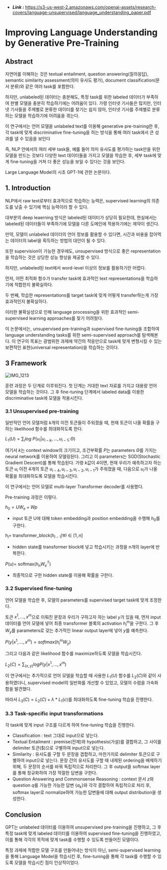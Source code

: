 - ***Link :*** https://s3-us-west-2.amazonaws.com/openai-assets/research-covers/language-unsupervised/language_understanding_paper.pdf

# Improving Language Understanding by Generative Pre-Training

## Abstract

자연어를 이해하는 것은 textual entailment, question answering(질의응답), semantic similarity assessment(의미 유사도 평가), document classification(문서 분류)와 같은 여러 task를 포함한다.

하지만, unlabeled된 데이터는 충분해도, 특정 task를 위한 labeled 데이터가 부족하여 판별 모델을 충분히 학습하기에는 어려움이 있다. 가령 인터넷 기사들은 많지만, 인터넷 기사들을 주제별로 분류한 데이터를 찾기는 쉽지 않아, 인터넷 기사를 주제별로 분류하는 모델을 학습하기에 어려움을 겪는다.

이 연구에서는 언어 모델을 unlabeled text를 이용해 generative pre-training한 후, 각 task에 맞게 discriminative fine-tuning을 하는 방식을 통해 여러 task에서 큰 성과를 낼 수 있음을 보인다

즉, NLP 안에서의 여러 세부 task들, 예를 들어 의미 유사도를 평가하는 task만을 위한 모델을 만드는 것보다 다양한 text 데이터들을 가지고 모델을 학습한 후, 세부 task에 맞게 fine-tuning을 거쳐 더 좋은 성능을 보일 수 있다는 것을 보인다.

Large Language Model의 시초 GPT-1에 관한 논문이다.

## 1. Introduction

NLP에서 raw text로부터 효과적으로 학습하는 능력은, supervised learning의 의존도를 낮출 수 있기에 핵심 능력이라 할 수 있다.

대부분의 deep leaerning 방식은 labeled된 데이터가 상당히 필요한데, 현실에서는 labeled된 데이터들이 부족하기에 모델을 다른 도메인에 적용하기에는 제약이 생긴다.

만약, 모델이 unlabeled 데이터의 언어 정보를 활용할 수 있다면, 시간과 비용을 잡아먹는 데이터의 label을 획득하는 방법의 대안이 될 수 있다.

또한 supervision이 가능한 경우에도, unsupervised 방식으로 좋은 representation을 학습하는 것은 상당한 성능 향상을 제공할 수 있다.

하지만, unlabeled된 text에서 word-level 이상의 정보를 활용하기란 어렵다.

먼저, 어떤 최적화 함수가 transfer task에 효과적인 text representations을 학습하기에 적합한지 불확실하다.

두 번째, 학습한 representations를 target task에 맞게 어떻게 transfer하는게 가장 효과적인지 불확실하다.

이러한 불확실성으로 인해 language processing을 위한 효과적인 semi-supervised learning approaches를 찾기 어려웠다.

이 논문에서는, unsupervised pre-training과 supervised fine-tuning을 조합하여 language understanding tasks를 위한 semi-supervised approach를 탐색해본다. 이 연구의 목표는 광범위한 과제에 약간의 적응만으로 task에 맞게 변형시킬 수 있는 보편적인 표현(universal representation)을 학습하는 것이다.

## 3 Framework

![IMG_1213](https://github.com/user-attachments/assets/864f23d3-6b00-4b22-99e6-5aed94a7b821)

훈련 과정은 두 단계로 이루워진다. 첫 단계는 거대한 text 자료를 가지고 대용량 언어 모델을 학습하는 것이다. 그 후 fine-tuning 단계에서 labeled data를 이용한 discriminative task에 모델을 적용시킨다.

### 3.1 Unsupervised pre-training

일반적인 언어 모델처럼 $k$개의 이전 토큰들이 주워졌을 때, 현재 토큰이 나올 확률을 구하는 likelihood 함수를 최대화하도록 한다.

$L_1(U)=\sum_i log\ P(u_i|u_{i-k},...,u_{i-1};\Theta)$

여기서 $k$는 context window의 크기이고, 조건부확률 $P$는 parameters $\Theta$를 가지는 neural network를 이용하여 모델링된다. 그리고 이 parameters는 SGD(Stochastic Gradient Descent)를 통해 학습된다. 가령 $k$값이 4이면, 현재 우리가 예측하고자 하는 토큰 $u_i$ 이전 4개의 토큰 $u_{i-4}, u_{i-3}, u_{i-2}, u_{i-1}$가 주워졌을 때, 다음으로 $u_i$가 나올 확률을 최대화하도록 모델을 학습시킨다.

이 연구에서는 언어 모델로 multi-layer Transformer decoder를 사용했다.

Pre-training 과정은 이렇다.

$h_0=UW_e+Wp$

- input 토큰 U에 대해 token embedding과 position embedding을 수행해 $h_0$를 구한다.

$h_l=$ transformer_block$(h_{l-1})\forall i \in [1,n]$

- hidden state를 transformer block에 넣고 학습시키는 과정을 n개의 layer에 반복한다.

$P(u) =$  softmax$(h_nW_e^T)$

- 최종적으로 구한 hidden state를 이용해 확률을 구한다.

### 3.2 Supervised fine-tuning

언어 모델을 학습한 후, 모델의 parameters를 supervised target task에 맞게 조정한다. 

토큰 $x^1,...,x^m$으로 이뤄진 문장과 우리가 구하고자 하는 label $y$가 있을 때, 먼저 input 데이터를 언어 모델에 넣어 최종 transformer 블록의 activation $h_l^m$을 구한다. 그 후 $W_y$를 parameters로 갖는 추가적인 linear output layer에 넣어 $y$를 예측한다.

$P(y|x^1,...,x^m)=softmax(h_l^mW_y)$

그리고 다음과 같은 likelihood 함수를 maximize하도록 모델을 학습시킨다.

$L_2(C)=\sum_{(x,y)}logP(y|x^1,...,x^m)$

이 연구에서는 추가적으로 언어 모델을 학습할 때 사용한 $L_1(U)$ 함수를 $L_2(C)$와 같이 사용하였더니, supervised model의 일반화를 개선할 수 있었고, 모델의 수렴을 가속화함을 발견했다.

따라서 $L_3(C)=L_2(C)+\lambda*L_1(c)$를 최대화하도록 fine-tuning 학습을 진행한다.

### 3.3 Task-specific input transformations

각 task에 맞게 input 구조를 다르게 하여 fine-tuning 학습을 진행한다.

- Classification : text 그대로 input으로 넣는다.
- Textual Entailment : premise(전제)와 hypothesis(가설)를 결합하고, 그 사이를 delimiter 토큰($)으로 구별하여 input으로 넣는다.
- Similarity : 유사도를 구할 두 문장을 겹합하고, 마찬가지로 delimiter 토큰으로 구별하여 input으로 넣는다. 문장 간의 유사도를 구할 때 내제된 ordering을 배제하기 위해, 두 문장의 순서를 바꿔 독립적으로 처리한다. 그 후 output을 softmax layer를 통해 정규화하여 가장 적절한 답변을 구한다.
- Question Answering and Commonsense Reasoning : context 문서 $z$와 question $q$를 가능한 가능한 답변 {$a_k$}와 각각 결합하여 독립적으로 처리 후, softmax layer로 normalize하여 가능한 답변들에 대해 output distribution을 생성한다.

## Conclusion

GPT는 unlabeled 데이터를 이용하여 unsupervised pre-training을 진행하고, 그 후 특정 task에 맞게 labeled 데이터를 이용하여 supervised fine-tuning을 진행하였고, 이를 통해 각각의 목적에 맞게 task를 수행할 수 있도록 만들어진 모델이다.

특정 과제에 적합한 모델 구조를 만들어내는 방식이 아닌, semi-supervised learning을 통해 Language Model을 학습시킨 후, fine-tuning을 통해 각 task를 수행할 수 있도록 모델을 학습시킨 점이 인상적이었다.
